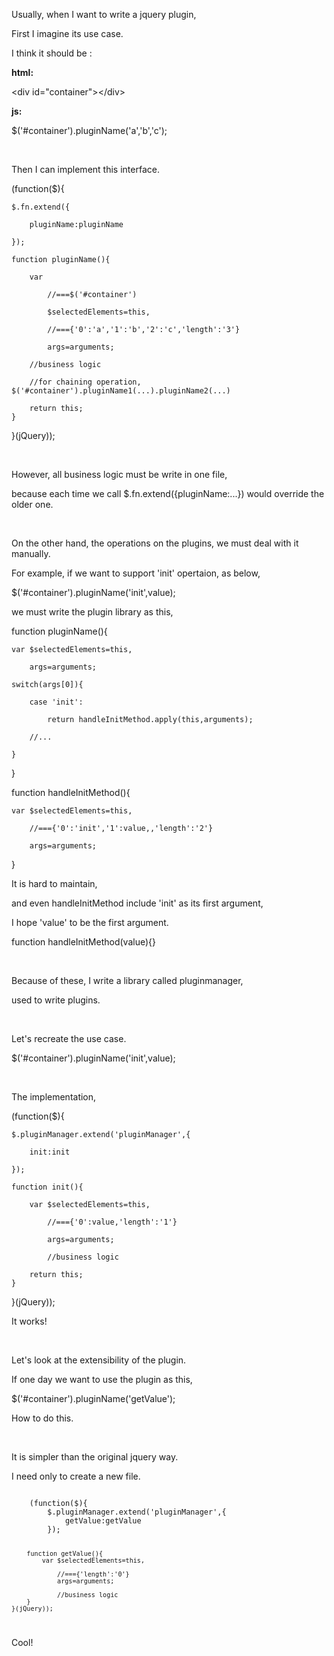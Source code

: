Usually, when I want to write a jquery plugin, 

First I imagine its use case.

I think it should be :

**html:**

&lt;div id="container"&gt;&lt;/div&gt;

**js:**

$('#container').pluginName('a','b','c');

<br/>

Then I can implement this interface.

(function($){

	$.fn.extend({
	
		pluginName:pluginName
		
	});
	
	function pluginName(){
	
		var 
		
			//===$('#container')
			
			$selectedElements=this,  
			
			//==={'0':'a','1':'b','2':'c','length':'3'}
			
			args=arguments;
			
		//business logic
		
		//for chaining operation, $('#container').pluginName1(...).pluginName2(...)
		
		return this;
	}

}(jQuery));

<br/>

However, all business logic must be write in one file,

because each time we call $.fn.extend({pluginName:...}) would override the older one.

<br/>

On the other hand, the operations on the plugins, we must deal with it manually.

For example, if we want to support 'init' opertaion, as below,

$('#container').pluginName('init',value);

we must write the plugin library as this,

function pluginName(){

	var $selectedElements=this,  
	
		args=arguments;
		
	switch(args[0]){
	
	    case 'init':
		
			return handleInitMethod.apply(this,arguments);
			
		//...
		
	}
	
}

function handleInitMethod(){

	var $selectedElements=this,  
	
		//==={'0':'init','1':value,,'length':'2'}
		
		args=arguments;
		
}

It is hard to maintain, 

and even handleInitMethod include 'init' as its first argument,

I hope 'value' to be the first argument.

function handleInitMethod(value){}

<br/>

Because of these, I write a library called pluginmanager, 

used to write plugins.

<br/>

Let's recreate the use case.

$('#container').pluginName('init',value);

<br/>

The implementation,

(function($){

	$.pluginManager.extend('pluginManager',{
	
		init:init
		
	});
	
	function init(){
	
		var $selectedElements=this,
		
			//==={'0':value,'length':'1'}
			
			args=arguments; 
		
			//business logic
			
		return this;
	}

}(jQuery));

It works!

<br/>

Let's look at the extensibility of the plugin.

If one day we want to use the plugin as this,

$('#container').pluginName('getValue');

How to do this.

<br/>

It is simpler than the original jquery way.

I need only to create a new file.

<code>
	(function($){
		$.pluginManager.extend('pluginManager',{
			getValue:getValue
		});
		
		function getValue(){
			var $selectedElements=this,
			
				//==={'length':'0'}
				args=arguments; 
			
				//business logic
		}
	}(jQuery));
</code>

Cool!
